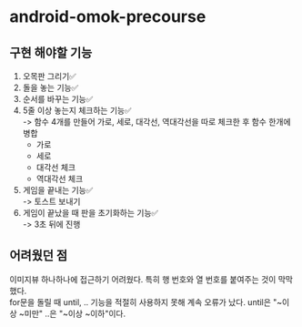 # android-omok-precourse


## 구현 해야할 기능
1. 오목판 그리기✅<br>
2. 돌을 놓는 기능✅<br>
3. 순서를 바꾸는 기능✅<br>
4. 5줄 이상 놓는지 체크하는 기능✅<br>
    -> 함수 4개를 만들어 가로, 세로, 대각선, 역대각선을 따로 체크한 후 함수 한개에 병합
    - 가로<br>
    - 세로<br>
    - 대각선 체크<br>
    - 역대각선 체크<br>
5. 게임을 끝내는 기능✅<br>
    -> 토스트 보내기
6. 게임이 끝났을 때 판을 초기화하는 기능✅<br>
    -> 3초 뒤에 진행

## 어려웠던 점
이미지뷰 하나하나에 접근하기 어려웠다. 특히 행 번호와 열 번호를 붙여주는 것이 막막했다.<br>
for문을 돌릴 때 until, .. 기능을 적절히 사용하지 못해 계속 오류가 났다. until은 "~이상 ~미만" ..은 "~이상 ~이하"이다.
